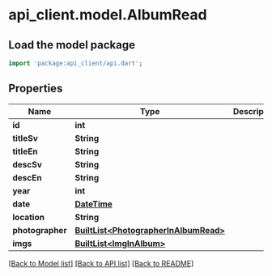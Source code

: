 # api_client.model.AlbumRead

## Load the model package
```dart
import 'package:api_client/api.dart';
```

## Properties
Name | Type | Description | Notes
------------ | ------------- | ------------- | -------------
**id** | **int** |  | 
**titleSv** | **String** |  | 
**titleEn** | **String** |  | 
**descSv** | **String** |  | 
**descEn** | **String** |  | 
**year** | **int** |  | 
**date** | [**DateTime**](DateTime.md) |  | 
**location** | **String** |  | 
**photographer** | [**BuiltList&lt;PhotographerInAlbumRead&gt;**](PhotographerInAlbumRead.md) |  | 
**imgs** | [**BuiltList&lt;ImgInAlbum&gt;**](ImgInAlbum.md) |  | 

[[Back to Model list]](../README.md#documentation-for-models) [[Back to API list]](../README.md#documentation-for-api-endpoints) [[Back to README]](../README.md)


